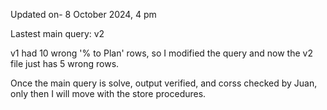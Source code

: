Updated on- 8 October 2024, 4 pm

Lastest main query: v2

v1 had 10 wrong '% to Plan' rows, so I modified the query and now the v2 file just has 5 wrong rows.

Once the main query is solve, output verified, and corss checked by Juan, only then I will move with the store procedures.
